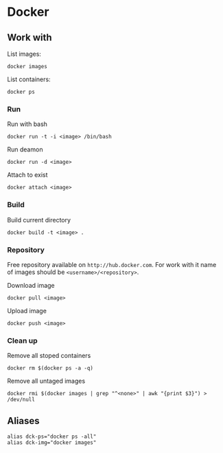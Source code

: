 # Docker

## Work with

List images:

    docker images

List containers: 

    docker ps

### Run

Run with bash

    docker run -t -i <image> /bin/bash

Run deamon

    docker run -d <image>

Attach to exist

    docker attach <image>

### Build

Build current directory

    docker build -t <image> .

### Repository

Free repository available on `http://hub.docker.com`. For work with it name of images should be `<username>/<repository>`.

Download image 

    docker pull <image>

Upload image 

    docker push <image>

### Clean up

Remove all stoped containers 

    docker rm $(docker ps -a -q)

Remove all untaged images

    docker rmi $(docker images | grep "^<none>" | awk "{print $3}") > /dev/null
    
## Aliases

    alias dck-ps="docker ps -all"
    alias dck-img="docker images"
